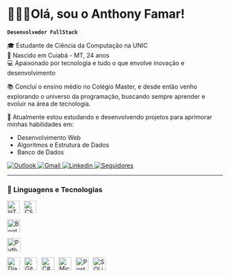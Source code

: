 # 👨🏾‍💻Olá, sou o Anthony Famar!

**`Desenvolvedor FullStack`**

🎓 Estudante de Ciência da Computação na UNIC  
📍 Nascido em Cuiabá - MT, 24 anos  
💻 Apaixonado por tecnologia e tudo o que envolve inovação e desenvolvimento

📚 Concluí o ensino médio no Colégio Master, e desde então venho explorando o universo da programação, buscando sempre aprender e evoluir na área de tecnologia.

🚀 Atualmente estou estudando e desenvolvendo projetos para aprimorar minhas habilidades em:
- Desenvolvimento Web
- Algoritmos e Estrutura de Dados
- Banco de Dados

<div>
    <a href = "mailto:anthonysouza75@hotmail.com.br">
    <img title="Outlook" src="https://img.shields.io/badge/Microsoft_Outlook-0078D4?logo=microsoft-outlook&logoColor=white&style=for-the-badge" 
    target="_blank">
    </a>
    <a href = "mailto:anthonykiller875@gmail.com">
    <img title="Gmail" src="https://img.shields.io/badge/Gmail-D14836?style=for-the-badge&logo=gmail&logoColor=white" 
    target="_blank">
    </a>
    <a href="https://www.linkedin.com/in/anthony-famar-74211b211" target="_blank">
    <img title="Linkedin" src="https://img.shields.io/badge/-LinkedIn-%230077B5?style=for-the-badge&logo=linkedin&logoColor=white" target="_blank">
    </a>
     <a href="https://github.com/anthonyfamar?tab=followers">
    <img alt="Seguidores" title="Me siga no GitHub" 
    src="https://custom-icon-badges.demolab.com/github/followers/Larissakich?color=%23E1AD0E&labelColor=C79600&style=for-the-badge&logo=github&label=Seguidores&logoColor=white"/>
    </a>
</div>

---

### 🤖 Linguagens e Tecnologias
<img 
    alt="HTML"
    title="HTML" 
    width="29px" 
    style="padding-right: 10px; float: left;" 
    src="https://cdn.jsdelivr.net/gh/devicons/devicon@latest/icons/html5/html5-original.svg" 
/>

<img 
    alt="CSS" 
    title="CSS"
    width="29px" 
    style="padding-right: 10px; align: left;" 
    src="https://cdn.jsdelivr.net/gh/devicons/devicon@latest/icons/css3/css3-original.svg" 
/>

<img 
    alt="Bootstrap"
    title="Bootstrap" 
    width="30px" 
    style="padding-right: 10px; align: left;" 
    src="https://cdn.jsdelivr.net/gh/devicons/devicon@latest/icons/bootstrap/bootstrap-original.svg" 
/>

<img 
    alt="Python" 
    title="Python"
    width="31px" 
    style="padding-right: 10px; align: left;" 
    src="https://cdn.jsdelivr.net/gh/devicons/devicon@latest/icons/python/python-original.svg" 
/>

<img 
    alt="Django" 
    title="Django"
    width="30px" 
    style="padding-right: 10px; float: left;" 
    src="https://cdn.jsdelivr.net/gh/devicons/devicon@latest/icons/django/django-plain.svg" 
/>
<img 
    alt="GitHub" 
    title="GitHub"
    width="30px" 
    style="padding-right: 10px; float: left;" 
    src="https://cdn.jsdelivr.net/gh/devicons/devicon@latest/icons/github/github-original.svg" 
/>

<img 
    alt="C#" 
    title="C#"
    width="30px" 
    style="padding-right: 10px; float: left;" 
    src="https://cdn.jsdelivr.net/gh/devicons/devicon@latest/icons/csharp/csharp-original.svg" 
/>

<img 
    alt="MicrosoftSqlServer" 
    title="MicrosoftSqlServer"
    width="30px" 
    style="padding-right: 10px; float: left;" 
    src="https://cdn.jsdelivr.net/gh/devicons/devicon@latest/icons/microsoftsqlserver/microsoftsqlserver-original.svg" 
/>

<img 
    alt="PostgreSQL" 
    title="PostgreSQL"
    width="30px" 
    style="padding-right: 10px; float: left;" 
    src="https://cdn.jsdelivr.net/gh/devicons/devicon@latest/icons/postgresql/postgresql-original.svg" 
/>

<img 
    alt="SQLite" 
    title="SQLite"
    width="30px" 
    style="padding-right: 10px; float: left;" 
    src="https://cdn.jsdelivr.net/gh/devicons/devicon@latest/icons/sqlite/sqlite-original.svg" 
/>